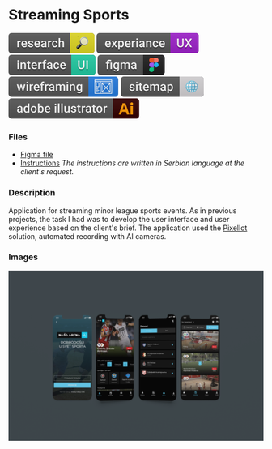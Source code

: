 # Streaming Sports
![Research](../../assets//pills/research.svg) ![UX](../../assets//pills/experiance-ux.svg) ![UI](../../assets//pills/interface.svg) ![Figma](../../assets//pills/figma.svg) ![Wireframing](../../assets//pills/wireframing.svg) ![Sitemap](../../assets//pills/sitemap.svg) ![Adobe Illustrator](../../assets//pills/adobe-illustrator.svg)

### Files
- [Figma file](https://www.figma.com/file/VUj9vcBZcUtvlIUJiFJQ9q/Streaming-Sports-Application?type=design&node-id=647%3A335&mode=design&t=2NZULuX5XEZhNqj1-1)
- [Instructions](./Instructions.pdf) _The instructions are written in Serbian language at the client's request._

### Description
Application for streaming minor league sports events. As in previous projects, the task I had was to develop the user interface and user experience based on the client's brief. The application used the [Pixellot](https://www.pixellot.tv/) solution, automated recording with AI cameras.

### Images

![Chat App](./streaming-app.png)

